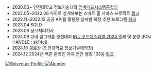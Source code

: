 <ul>
  <li> 2020.03~ 인천대학교 정보기술대학 <a href="https://www.inu.ac.kr/sites/ese/index.do?epTicket=LOG">임베디드시스템공학과</a> </li>
  <li> 2022.05~2022.06 파이로 설계해보는 스마트 홈 서비스 프로젝트 <a href="https://ideaboom.net/project/project/view?seq=1156">링크</a></li>
  <li> 2022.11~2022.12 공공 API를 활용한 날씨별 복장 추천 프로그램 <a href="https://github.com/YJHeo01/weather_dust_program">링크</a></li>
  <li> 2023.04 SQLD</li>
  <li> 2023.09 정보처리기사</li>
  <li> 2024.09 교내 알고리즘 경진대회 <a href="https://www.acmicpc.net/category/detail/4300"> INU 코드페스티벌 2024 </a> 출제 및 운영 (BOJ HANDLE : sk14cj) </li>
  <li> 2024.10 공로상 (인천대학교 정보기술대학장)</li>
  <li> 2024.12 2024년 백준 온라인 저지 연간 랭킹 133등 <a href="https://www.acmicpc.net/ranklist/year/2024/2">링크</li>
 </ul>


[![Solved.ac Profile](http://mazassumnida.wtf/api/v2/generate_badge?boj=sk14cj)](https://solved.ac/sk14cj/)
[![Atcoder](https://atcoder.junah.dev/v1/generate_badge?name=sk14cj)](https://atcoder.jp/users/sk14cj)

<!--
[![Hits](https://hits.seeyoufarm.com/api/count/incr/badge.svg?url=https%3A%2F%2Fgithub.com%2Fsk14cj%2Fhit-counter&count_bg=%2379C83D&title_bg=%23555555&icon=&icon_color=%23E7E7E7&title=hits&edge_flat=false)](https://hits.seeyoufarm.com)
**YJHeo01/YJHeo01** is a ✨ _special_ ✨ repository because its `README.md` (this file) appears on your GitHub profile.

Here are some ideas to get you started:

- 🔭 I’m currently working on ...
- 🌱 I’m currently learning ...
- 👯 I’m looking to collaborate on ...
- 🤔 I’m looking for help with ...
- 💬 Ask me about ...
- 📫 How to reach me: ...
- 😄 Pronouns: ...
- ⚡ Fun fact: ...
-->
